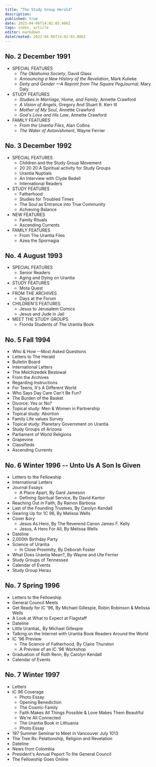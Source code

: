 ```yaml
---
title: "The Study Group Herald"
description:
published: true
date: 2023-04-06T14:02:03.086Z
tags: index, article
editor: markdown
dateCreated: 2023-04-06T14:02:03.086Z
---
```


## No. 2 December 1991

- SPECIAL FEATURES
	- _The Oklahoma Society_, David Glass
	- _Announcing a New History of the Revelation_, Mark Kulieke
	- _Deity and Gender —A Reprint from The Square PegJournal_, Mary Daly
- STUDY FEATURES
	- _Studies in Marriage, Home, and Family_, Annette Crawford
	- _A Vision of Angels_, Gregory And Stuart R. Kerr III
	- _Mother of My Soul_, Annette Crawford
	- _God's Love and His Law_, Annette Crawford
- FAMILY FEATURES
	- _From the Urantia Files_, Alan Collins
	- _The Water of Astonishment_, Wayne Ferrier

## No. 3 December 1992

- SPECIAL FEATURES
	- Children and the Study Group Movement
	- 20 20 20 A Spiritual activity for Study Groups
	- Urantia Nuptials
	- An Interview with Clyde Bedell
	- International Readers
- STUDY FEATURES
	- Fatherhood
	- Studies for Troubled Times
	- The Soul as Entrance into True Community
	- Achieving Balance
- NEW FEATURES
	- Family Rituals
	- Ascending Currents
- FAMILY FEATURES
	- From The Urantia Files
	- Azea the Spornagia

## No. 4 August 1993

- SPECIAL FEATURES
	- Senior Readers
	- Aging and Dying on Urantia
- STUDY FEATURES
	- Mota Quest
- FROM THE ARCHIVES
	- Days at the Forum
- CHILDREN'S FEATURES
	- Jesus to Jerusalem Comics
	- Jesus and Jude in Jail
- MEET THE STUDY GROUPS
	- Florida Students of The Urantia Book

## No. 5 Fall 1994

- Who & How --Most Asked Questions
- Letters to The Herald
- Bulletin Board
- International Letters
- The Melchizedek Bestowal
- From the Archives
- Regarding Instructions
- For Teens, It's A Different World
- Who Says Day Care Can't Be Fun?
- The Burden of the Basket
- Divorce: Yes or No?
- Topical study: Men & Women in Partnership
- Topical study: Abortion
- Family Life values Survey
- Topical study: Planetary Government on Urantia
- Study Groups of Arizona
- Parliament of World Religions
- Grapevine
- Classifieds
- Ascending Currents

## No. 6 Winter 1996 -- Unto Us A Son Is Given

- Letters to the Fellowship
- International Letters
- Journal Essays
	- A Place Apart, By Gard Jameson
	- Defining Spiritual Service, By David Kantor
- Reaching Out in Faith, By Ramon Barbosa
- Last of the Founding Trustees, By Carolyn Kendall
- Gearing Up for 1C 96, By Melissa Wells
- Cover &ory
	- Jesus As Hero, By The Reverend Canon James F. Kelly
	- Jesus, A Hero For All, By Melissa Wells
- Dateline
- 2,000th Birthday Party
- Science of Urantia
	- In Close Proximity, By Deborah Foster
- What Does Urantia Mean?, By Wayne and Ute Ferrier
- Study Groups of Tennessee
- Calendar of Events
- Study Group Herau

## No. 7 Spring 1996


- Letters to the Fellowship
- General Council Meets
- Get Ready for IC '96, By Michael Gillespie, Robin Robinson & Melissa Wells
- A Look at What to Expect at Flagstaff
- Dateline
- Little UrantiaL, By Michael Gillespie
- Talking on the Internet with Urantia Book Readers Around the World
- IC '96 Preview
	- The Science of Fatherhood, By Claire Thurston
	- A Preview of an IC '96 Workshop
- Graduation of Ruth Renn, By Carolyn Kendall
- Calendar of Events

## No. 7 Winter 1997

- Letters
- IC 96 Coverage
	- Photo Essay
	- Opening Benediction
	- The Cosmic Family
	- Faith Makes All Things Possible & Love Makes Them Beautiful
	- We're All Connected
	- The Urantia Book in Lithuania
	- Photo Essay
- 197 Summer Seminar to Meet in Vancouver July 1013
- The Tree Rs: Pelationship, Religion and Revelation
- Dateline
- News from Colombia
- President's Annual Peport To Ihe General Council
- The Fellowship Goes Online